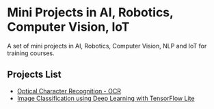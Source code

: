 # Mini Projects in AI, Robotics, Computer Vision, IoT

A set of mini projects in AI, Robotics, Computer Vision, NLP and IoT for training courses.

## Projects List

- [Optical Character Recognition - OCR](Optical%20Character%20Recognition%20-%20OCR)
- [Image Classification using Deep Learning with TensorFlow Lite](Image%20Classification%20using%20Deep%20Learning%20with%20TensorFlow%20Lite)
